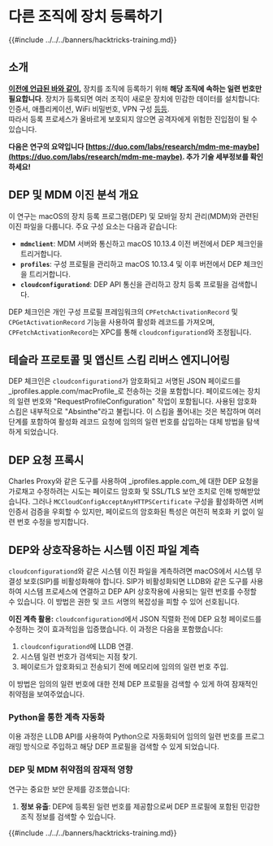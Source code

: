# 다른 조직에 장치 등록하기

{{#include ../../../banners/hacktricks-training.md}}

## 소개

[**이전에 언급된 바와 같이**](./#what-is-mdm-mobile-device-management)**,** 장치를 조직에 등록하기 위해 **해당 조직에 속하는 일련 번호만 필요합니다**. 장치가 등록되면 여러 조직이 새로운 장치에 민감한 데이터를 설치합니다: 인증서, 애플리케이션, WiFi 비밀번호, VPN 구성 [등등](https://developer.apple.com/enterprise/documentation/Configuration-Profile-Reference.pdf).\
따라서 등록 프로세스가 올바르게 보호되지 않으면 공격자에게 위험한 진입점이 될 수 있습니다.

**다음은 연구의 요약입니다 [https://duo.com/labs/research/mdm-me-maybe](https://duo.com/labs/research/mdm-me-maybe). 추가 기술 세부정보를 확인하세요!**

## DEP 및 MDM 이진 분석 개요

이 연구는 macOS의 장치 등록 프로그램(DEP) 및 모바일 장치 관리(MDM)와 관련된 이진 파일을 다룹니다. 주요 구성 요소는 다음과 같습니다:

- **`mdmclient`**: MDM 서버와 통신하고 macOS 10.13.4 이전 버전에서 DEP 체크인을 트리거합니다.
- **`profiles`**: 구성 프로필을 관리하고 macOS 10.13.4 및 이후 버전에서 DEP 체크인을 트리거합니다.
- **`cloudconfigurationd`**: DEP API 통신을 관리하고 장치 등록 프로필을 검색합니다.

DEP 체크인은 개인 구성 프로필 프레임워크의 `CPFetchActivationRecord` 및 `CPGetActivationRecord` 기능을 사용하여 활성화 레코드를 가져오며, `CPFetchActivationRecord`는 XPC를 통해 `cloudconfigurationd`와 조정됩니다.

## 테슬라 프로토콜 및 앱신트 스킴 리버스 엔지니어링

DEP 체크인은 `cloudconfigurationd`가 암호화되고 서명된 JSON 페이로드를 _iprofiles.apple.com/macProfile_로 전송하는 것을 포함합니다. 페이로드에는 장치의 일련 번호와 "RequestProfileConfiguration" 작업이 포함됩니다. 사용된 암호화 스킴은 내부적으로 "Absinthe"라고 불립니다. 이 스킴을 풀어내는 것은 복잡하며 여러 단계를 포함하여 활성화 레코드 요청에 임의의 일련 번호를 삽입하는 대체 방법을 탐색하게 되었습니다.

## DEP 요청 프록시

Charles Proxy와 같은 도구를 사용하여 _iprofiles.apple.com_에 대한 DEP 요청을 가로채고 수정하려는 시도는 페이로드 암호화 및 SSL/TLS 보안 조치로 인해 방해받았습니다. 그러나 `MCCloudConfigAcceptAnyHTTPSCertificate` 구성을 활성화하면 서버 인증서 검증을 우회할 수 있지만, 페이로드의 암호화된 특성은 여전히 복호화 키 없이 일련 번호 수정을 방지합니다.

## DEP와 상호작용하는 시스템 이진 파일 계측

`cloudconfigurationd`와 같은 시스템 이진 파일을 계측하려면 macOS에서 시스템 무결성 보호(SIP)를 비활성화해야 합니다. SIP가 비활성화되면 LLDB와 같은 도구를 사용하여 시스템 프로세스에 연결하고 DEP API 상호작용에 사용되는 일련 번호를 수정할 수 있습니다. 이 방법은 권한 및 코드 서명의 복잡성을 피할 수 있어 선호됩니다.

**이진 계측 활용:**
`cloudconfigurationd`에서 JSON 직렬화 전에 DEP 요청 페이로드를 수정하는 것이 효과적임을 입증했습니다. 이 과정은 다음을 포함했습니다:

1. `cloudconfigurationd`에 LLDB 연결.
2. 시스템 일련 번호가 검색되는 지점 찾기.
3. 페이로드가 암호화되고 전송되기 전에 메모리에 임의의 일련 번호 주입.

이 방법은 임의의 일련 번호에 대한 전체 DEP 프로필을 검색할 수 있게 하여 잠재적인 취약점을 보여주었습니다.

### Python을 통한 계측 자동화

이용 과정은 LLDB API를 사용하여 Python으로 자동화되어 임의의 일련 번호를 프로그래밍 방식으로 주입하고 해당 DEP 프로필을 검색할 수 있게 되었습니다.

### DEP 및 MDM 취약점의 잠재적 영향

연구는 중요한 보안 문제를 강조했습니다:

1. **정보 유출**: DEP에 등록된 일련 번호를 제공함으로써 DEP 프로필에 포함된 민감한 조직 정보를 검색할 수 있습니다.

{{#include ../../../banners/hacktricks-training.md}}
